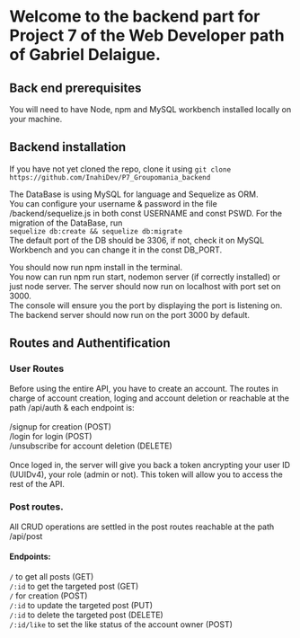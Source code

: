 # Welcome to the backend part for Project 7 of the Web Developer path of Gabriel Delaigue.

## Back end prerequisites

You will need to have Node, npm and MySQL workbench installed locally on your machine.

## Backend installation

If you have not yet cloned the repo, clone it using 
``` git clone https://github.com/InahiDev/P7_Groupomania_backend ```

The DataBase is using MySQL for language and Sequelize as ORM.</br>
You can configure your username & password in the file /backend/sequelize.js in both const USERNAME and const PSWD.
For the migration of the DataBase, run</br>
``` sequelize db:create && sequelize db:migrate ```</br>
The default port of the DB should be 3306, if not, check it on MySQL Workbench and you can change it in the const DB_PORT.

You should now run npm install in the terminal.</br>
You now can run npm run start, nodemon server (if correctly installed) or just node server. The server should now run on localhost with port set on 3000.</br>
The console will ensure you the port by displaying the port is listening on. The backend server should now run on the port 3000 by default.

## Routes and Authentification

### User Routes

Before using the entire API, you have to create an account. The routes in charge of account creation, loging and account deletion or reachable at the path /api/auth & each endpoint is:</br>
</br>
/signup for creation (POST)</br>
/login for login (POST)</br>
/unsubscribe for account deletion (DELETE)</br>
</br>
Once loged in, the server will give you back a token ancrypting your user ID (UUIDv4), your role (admin or not). This token will allow you to access the rest of the API.</br>

### Post routes.

All CRUD operations are settled in the post routes reachable at the path /api/post</br>

#### Endpoints:

```/``` to get all posts (GET)</br>
```/:id``` to get the targeted post (GET)</br>
```/``` for creation (POST)</br>
```/:id``` to update the targeted post (PUT)</br>
```/:id``` to delete the targeted post (DELETE)</br>
```/:id/like``` to set the like status of the account owner (POST)</br>